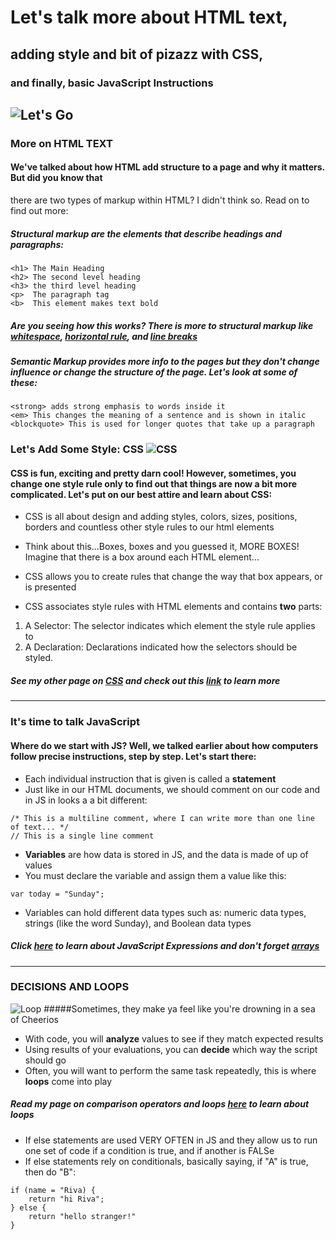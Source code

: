 # Let's talk more about HTML text,
## adding style and bit of pizazz with CSS,
### and finally, basic JavaScript Instructions
![Let's Go](https://media.giphy.com/media/h86Krb9r57FGfgRULu/giphy.gif)
------------
### More on HTML TEXT
#### We've talked about how HTML add structure to a page and why it matters. But did you know that 
there are two types of markup within HTML? I didn't think so. Read on to find out more:

##### **Structural markup** are the elements that describe headings and paragraphs:
```
<h1> The Main Heading
<h2> The second level heading
<h3> the third level heading
<p>  The paragraph tag
<b>  This element makes text bold
```
##### Are you seeing how this works? There is more to structural markup like [whitespace](https://medium.com/@patrickbrosset/when-does-white-space-matter-in-html-b90e8a7cdd33), [horizontal rule](https://www.w3schools.com/tags/tag_hr.asp), and [line breaks](https://www.w3schools.com/tags/tag_br.asp)

##### **Semantic Markup** provides more info to the pages but they don't change influence or change the structure of the page. Let's look at some of these:
```
<strong> adds strong emphasis to words inside it
<em> This changes the meaning of a sentence and is shown in italic
<blockquote> This is used for longer quotes that take up a paragraph
```
### Let's Add Some Style: CSS ![CSS](https://media.giphy.com/media/13FrpeVH09Zrb2/giphy.gif)

#### CSS is fun, exciting and pretty darn cool! However, sometimes, you change one style rule only to find out that things are now a bit more complicated. Let's put on our best attire and learn about CSS:

* CSS is all about design and adding styles, colors, sizes, positions, borders and countless other style rules to our html elements
* Think about this...Boxes, boxes and you guessed it, MORE BOXES! Imagine that there is a box around each HTML element...

* CSS allows you to create rules that change the way that box appears, or is presented
* CSS associates style rules with HTML elements and contains **two** parts: 
1. A Selector: The selector indicates which element the style rule applies to
1. A Declaration: Declarations indicated how the selectors should be styled.

##### See my other page on [CSS](https://rivad2.github.io/reading-notes/structure-css.html) and check out this [link](https://www.codecademy.com/learn/learn-css) to learn more
----------------------------------

### It's time to talk JavaScript
#### Where do we start with JS? Well, we talked earlier about how computers follow precise instructions, step by step. Let's start there:
* Each individual instruction that is given is called a **statement**
* Just like in our HTML documents, we should comment on our code and in JS in looks a a bit different:
``` 
/* This is a multiline comment, where I can write more than one line of text... */
// This is a single line comment 
```
* **Variables** are how data is stored in JS, and the data is made of up of values
* You must declare the variable and assign them a value like this:
```
var today = "Sunday";
```
* Variables can hold different data types such as: numeric data types, strings (like the word Sunday), and Boolean data types

##### Click [here](https://rivad2.github.io/reading-notes/javascript.html) to learn about JavaScript Expressions and don't forget [arrays](https://javascript.info/array)
---------------

### DECISIONS AND LOOPS
![Loop](https://media.giphy.com/media/3h4EggeNZr5WUaPvtO/giphy.gif)
#####Sometimes, they make ya feel like you're drowning in a sea of Cheerios 
* With code, you will **analyze** values to see if they match expected results
* Using results of your evaluations, you can **decide** which way the script should go
* Often, you will want to perform the same task repeatedly, this is where **loops** come into play
##### Read my page on comparison operators and loops [here](https://rivad2.github.io/reading-notes/opsandloops.html) to learn about loops

* If else statements are used VERY OFTEN in JS and they allow us to run one set of code if a condition is true, and if another is FALSe
* If else statements rely on conditionals, basically saying, if "A" is true, then do "B":
``` 
if (name = "Riva) {
    return "hi Riva";
} else {
    return "hello stranger!"
}
```
